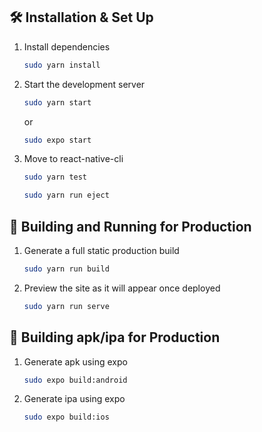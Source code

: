 ## 🛠 Installation & Set Up

1. Install dependencies

   ```sh
   sudo yarn install
   ```

2. Start the development server

   ```sh
   sudo yarn start
   ```

   or

   ```sh
   sudo expo start
   ```

3. Move to react-native-cli

   ```sh
   sudo yarn test
   ```

   ```sh
   sudo yarn run eject
   ```

## 🚀 Building and Running for Production

1. Generate a full static production build

   ```sh
   sudo yarn run build
   ```

1. Preview the site as it will appear once deployed

   ```sh
   sudo yarn run serve
   ```

## 🚀 Building apk/ipa for Production

1. Generate apk using expo

   ```sh
   sudo expo build:android
   ```

2. Generate ipa using expo

   ```sh
   sudo expo build:ios
   ```
